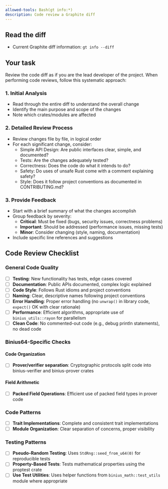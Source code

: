 ```yaml
---
allowed-tools: Bash(gt info:*)
description: Code review a Graphite diff
---
```


## Read the diff

- Current Graphite diff information: `gt info --diff`

## Your task

Review the code diff as if you are the lead developer of the project. When performing code reviews, follow this systematic approach:

### 1. Initial Analysis
- Read through the entire diff to understand the overall change
- Identify the main purpose and scope of the changes
- Note which crates/modules are affected

### 2. Detailed Review Process
- Review changes file by file, in logical order
- For each significant change, consider:
  - Simple API Design: Are public interfaces clear, simple, and documented?
  - Tests: Are the changes adequately tested?
  - Correctness: Does the code do what it intends to do?
  - Safety: Do uses of unsafe Rust come with a comment explaining safety?
  - Style: Does it follow project conventions as documented in CONTRIBUTING.md?

### 3. Provide Feedback
- Start with a brief summary of what the changes accomplish
- Group feedback by severity:
  - **Critical**: Must be fixed (bugs, security issues, correctness problems)
  - **Important**: Should be addressed (performance issues, missing tests)
  - **Minor**: Consider changing (style, naming, documentation)
- Include specific line references and suggestions

## Code Review Checklist

### General Code Quality
- [ ] **Testing**: New functionality has tests, edge cases covered
- [ ] **Documentation**: Public APIs documented, complex logic explained
- [ ] **Code Style**: Follows Rust idioms and project conventions
- [ ] **Naming**: Clear, descriptive names following project conventions
- [ ] **Error Handling**: Proper error handling (no `unwrap()` in library code, `expect()` OK with clear rationale)
- [ ] **Performance**: Efficient algorithms, appropriate use of `binius_utils::rayon` for parallelism
- [ ] **Clean Code**: No commented-out code (e.g., debug println statements), no dead code

### Binius64-Specific Checks

#### Code Organization
- [ ] **Prover/verifier separation**: Cryptographic protocols split code into binius-verifier and binius-prover crates

#### Field Arithmetic
- [ ] **Packed Field Operations**: Efficient use of packed field types in prover code

### Code Patterns
- [ ] **Trait Implementations**: Complete and consistent trait implementations
- [ ] **Module Organization**: Clear separation of concerns, proper visibility

### Testing Patterns
- [ ] **Pseudo-Random Testing**: Uses `StdRng::seed_from_u64(0)` for reproducible tests
- [ ] **Property-Based Tests**: Tests mathematical properties using the proptest crate
- [ ] **Use Test Utilities**: Uses helper functions from `binius_math::test_utils` module where appropriate
